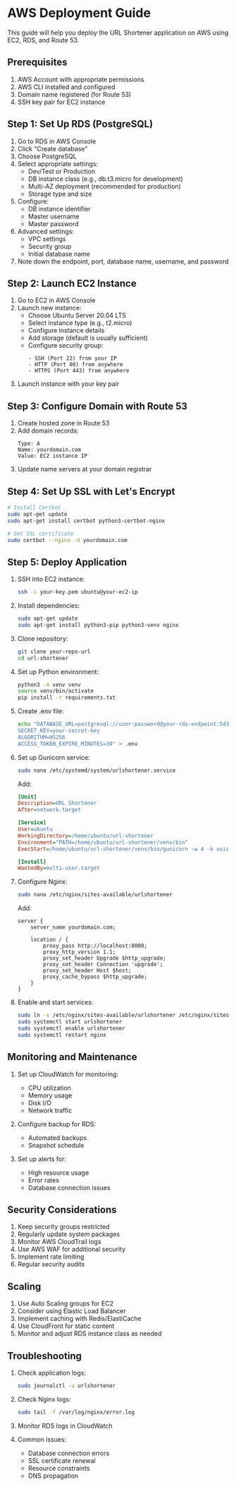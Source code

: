 # AWS Deployment Guide

This guide will help you deploy the URL Shortener application on AWS using EC2, RDS, and Route 53.

## Prerequisites

1. AWS Account with appropriate permissions
2. AWS CLI installed and configured
3. Domain name registered (for Route 53)
4. SSH key pair for EC2 instance

## Step 1: Set Up RDS (PostgreSQL)

1. Go to RDS in AWS Console
2. Click "Create database"
3. Choose PostgreSQL
4. Select appropriate settings:
   - Dev/Test or Production
   - DB instance class (e.g., db.t3.micro for development)
   - Multi-AZ deployment (recommended for production)
   - Storage type and size
5. Configure:
   - DB instance identifier
   - Master username
   - Master password
6. Advanced settings:
   - VPC settings
   - Security group
   - Initial database name
7. Note down the endpoint, port, database name, username, and password

## Step 2: Launch EC2 Instance

1. Go to EC2 in AWS Console
2. Launch new instance:
   - Choose Ubuntu Server 20.04 LTS
   - Select instance type (e.g., t2.micro)
   - Configure instance details
   - Add storage (default is usually sufficient)
   - Configure security group:
     ```
     - SSH (Port 22) from your IP
     - HTTP (Port 80) from anywhere
     - HTTPS (Port 443) from anywhere
     ```
3. Launch instance with your key pair

## Step 3: Configure Domain with Route 53

1. Create hosted zone in Route 53
2. Add domain records:
   ```
   Type: A
   Name: yourdomain.com
   Value: EC2 instance IP
   ```
3. Update name servers at your domain registrar

## Step 4: Set Up SSL with Let's Encrypt

```bash
# Install Certbot
sudo apt-get update
sudo apt-get install certbot python3-certbot-nginx

# Get SSL certificate
sudo certbot --nginx -d yourdomain.com
```

## Step 5: Deploy Application

1. SSH into EC2 instance:
   ```bash
   ssh -i your-key.pem ubuntu@your-ec2-ip
   ```

2. Install dependencies:
   ```bash
   sudo apt-get update
   sudo apt-get install python3-pip python3-venv nginx
   ```

3. Clone repository:
   ```bash
   git clone your-repo-url
   cd url-shortener
   ```

4. Set up Python environment:
   ```bash
   python3 -m venv venv
   source venv/bin/activate
   pip install -r requirements.txt
   ```

5. Create .env file:
   ```bash
   echo "DATABASE_URL=postgresql://user:password@your-rds-endpoint:5432/dbname
   SECRET_KEY=your-secret-key
   ALGORITHM=HS256
   ACCESS_TOKEN_EXPIRE_MINUTES=30" > .env
   ```

6. Set up Gunicorn service:
   ```bash
   sudo nano /etc/systemd/system/urlshortener.service
   ```
   Add:
   ```ini
   [Unit]
   Description=URL Shortener
   After=network.target

   [Service]
   User=ubuntu
   WorkingDirectory=/home/ubuntu/url-shortener
   Environment="PATH=/home/ubuntu/url-shortener/venv/bin"
   ExecStart=/home/ubuntu/url-shortener/venv/bin/gunicorn -w 4 -k uvicorn.workers.UvicornWorker app.main:app --bind 0.0.0.0:8000

   [Install]
   WantedBy=multi-user.target
   ```

7. Configure Nginx:
   ```bash
   sudo nano /etc/nginx/sites-available/urlshortener
   ```
   Add:
   ```nginx
   server {
       server_name yourdomain.com;

       location / {
           proxy_pass http://localhost:8000;
           proxy_http_version 1.1;
           proxy_set_header Upgrade $http_upgrade;
           proxy_set_header Connection 'upgrade';
           proxy_set_header Host $host;
           proxy_cache_bypass $http_upgrade;
       }
   }
   ```

8. Enable and start services:
   ```bash
   sudo ln -s /etc/nginx/sites-available/urlshortener /etc/nginx/sites-enabled/
   sudo systemctl start urlshortener
   sudo systemctl enable urlshortener
   sudo systemctl restart nginx
   ```

## Monitoring and Maintenance

1. Set up CloudWatch for monitoring:
   - CPU utilization
   - Memory usage
   - Disk I/O
   - Network traffic

2. Configure backup for RDS:
   - Automated backups
   - Snapshot schedule

3. Set up alerts for:
   - High resource usage
   - Error rates
   - Database connection issues

## Security Considerations

1. Keep security groups restricted
2. Regularly update system packages
3. Monitor AWS CloudTrail logs
4. Use AWS WAF for additional security
5. Implement rate limiting
6. Regular security audits

## Scaling

1. Use Auto Scaling groups for EC2
2. Consider using Elastic Load Balancer
3. Implement caching with Redis/ElastiCache
4. Use CloudFront for static content
5. Monitor and adjust RDS instance class as needed

## Troubleshooting

1. Check application logs:
   ```bash
   sudo journalctl -u urlshortener
   ```

2. Check Nginx logs:
   ```bash
   sudo tail -f /var/log/nginx/error.log
   ```

3. Monitor RDS logs in CloudWatch

4. Common issues:
   - Database connection errors
   - SSL certificate renewal
   - Resource constraints
   - DNS propagation 